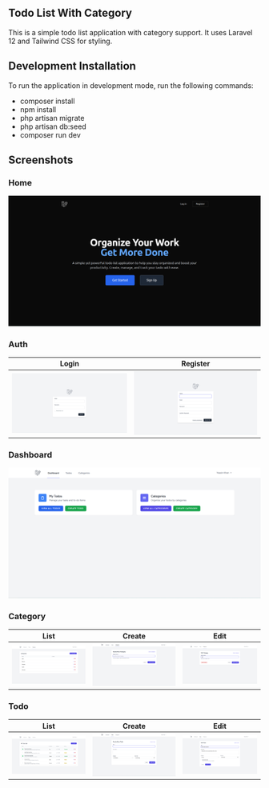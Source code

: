 ## Todo List With Category

This is a simple todo list application with category support. It uses Laravel 12 and Tailwind CSS for styling.

## Development Installation

To run the application in development mode, run the following commands:
- composer install
- npm install
- php artisan migrate
- php artisan db:seed
- composer run dev


## Screenshots

### Home
![Home](./screenshots/screenshot-home.png)

### Auth
| Login | Register |
| --- | --- |
![Login](./screenshots/screenshot-login.png) | ![Register](./screenshots/screenshot-register.png)

### Dashboard
![Dashboard](./screenshots/screenshot-dashboard.png)

### Category
| List | Create | Edit |
| --- | --- | --- |
![Category List](./screenshots/screenshot-category-list.png) | ![Category Create](./screenshots/screenshot-category-create.png) | ![Category Edit](./screenshots/screenshot-category-edit.png)

### Todo
| List | Create | Edit |
| --- | --- | --- |
![Todo List](./screenshots/screenshot-todo-list.png) | ![Todo Create](./screenshots/screenshot-todo-create.png) | ![Todo Edit](./screenshots/screenshot-todo-edit.png)

